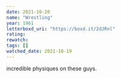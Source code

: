 ```yaml
---
date: 2021-10-20
name: "Wrestling"
year: 1961
letterboxd_uri: "https://boxd.it/2dJRnl"
rating: 
rewatch: 
tags: []
watched_date: 2021-10-19
---
```


incredible physiques on these guys.
